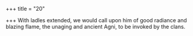 +++
title = "20"

+++
With ladles extended, we would call upon him of good radiance and  blazing flame,
the unaging and ancient Agni, to be invoked by the clans.